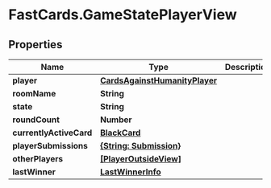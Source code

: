 # FastCards.GameStatePlayerView

## Properties

Name | Type | Description | Notes
------------ | ------------- | ------------- | -------------
**player** | [**CardsAgainstHumanityPlayer**](CardsAgainstHumanityPlayer.md) |  | 
**roomName** | **String** |  | 
**state** | **String** |  | 
**roundCount** | **Number** |  | 
**currentlyActiveCard** | [**BlackCard**](BlackCard.md) |  | [optional] 
**playerSubmissions** | [**{String: Submission}**](Submission.md) |  | [optional] 
**otherPlayers** | [**[PlayerOutsideView]**](PlayerOutsideView.md) |  | 
**lastWinner** | [**LastWinnerInfo**](LastWinnerInfo.md) |  | [optional] 


